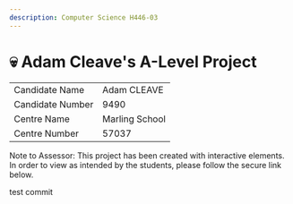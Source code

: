 ```yaml
---
description: Computer Science H446-03
---
```


# 💀 Adam Cleave's A-Level Project

|                  |                |
| ---------------- | -------------- |
| Candidate Name   | Adam CLEAVE    |
| Candidate Number | 9490           |
| Centre Name      | Marling School |
| Centre Number    | 57037          |

Note to Assessor: This project has been created with interactive elements. In order to view as intended by the students, please follow the secure link below.

test commit
